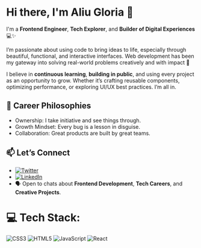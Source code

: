# Hi there, I'm Aliu Gloria 👋

I'm a **Frontend Engineer**, **Tech Explorer**, and **Builder of Digital Experiences** 💻✨ 

I’m passionate about using code to bring ideas to life, especially through beautiful, functional, and interactive interfaces. 
Web development has been my gateway into solving real-world problems creatively and with impact 🚀

I believe in **continuous learning**, **building in public**, and using every project as an opportunity to grow. Whether it’s crafting reusable components, optimizing performance, or exploring UI/UX best practices. I’m all in.


## 🧠 Career Philosophies

- Ownership: I take initiative and see things through.  
- Growth Mindset: Every bug is a lesson in disguise.  
- Collaboration: Great products are built by great teams.


## 📫 Let’s Connect

-  [![Twitter](https://img.shields.io/badge/Twitter-%231DA1F2.svg?logo=Twitter&logoColor=white)](https://twitter.com/https://twitter.com/theglxry) 
-  [![LinkedIn](https://img.shields.io/badge/LinkedIn-%230077B5.svg?logo=linkedin&logoColor=white)](https://linkedin.com/in/https://www.linkedin.com/in/gloria-aliu-aa43871aa/)
- 🗣️ Open to chats about **Frontend Development**, **Tech Careers**, and **Creative Projects**.

 
# 💻 Tech Stack:
![CSS3](https://img.shields.io/badge/css3-%231572B6.svg?style=for-the-badge&logo=css3&logoColor=white) ![HTML5](https://img.shields.io/badge/html5-%23E34F26.svg?style=for-the-badge&logo=html5&logoColor=white) ![JavaScript](https://img.shields.io/badge/javascript-%23323330.svg?style=for-the-badge&logo=javascript&logoColor=%23F7DF1E) ![React](https://img.shields.io/badge/react-%2320232a.svg?style=for-the-badge&logo=react&logoColor=%2361DAFB)
  
<!-- Proudly created with GPRM ( https://gprm.itsvg.in ) -->
